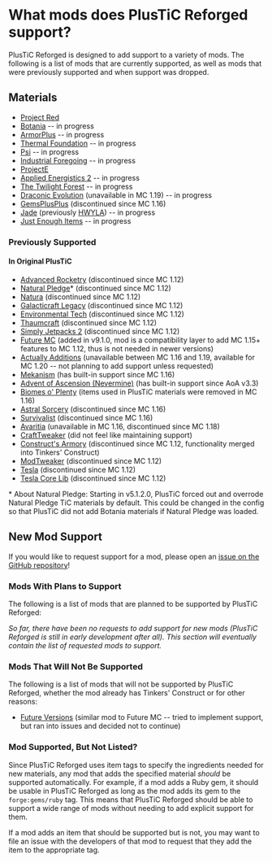 # What mods does PlusTiC Reforged support?

PlusTiC Reforged is designed to add support to a variety of mods. The following is a list of mods that are currently supported, as well as mods that were previously supported and when support was dropped.

## Materials

- [Project Red](https://www.curseforge.com/minecraft/mc-mods/project-red-core)
- [Botania](https://www.curseforge.com/minecraft/mc-mods/botania) -- in progress
- [ArmorPlus](https://www.curseforge.com/minecraft/mc-mods/armorplus) -- in progress
- [Thermal Foundation](https://www.curseforge.com/minecraft/mc-mods/thermal-foundation) -- in progress
- [Psi](https://www.curseforge.com/minecraft/mc-mods/psi) -- in progress
- [Industrial Foregoing](https://www.curseforge.com/minecraft/mc-mods/industrial-foregoing) -- in progress
- [ProjectE](https://www.curseforge.com/minecraft/mc-mods/projecte)
- [Applied Energistics 2](https://www.curseforge.com/minecraft/mc-mods/applied-energistics-2) -- in progress
- [The Twilight Forest](https://www.curseforge.com/minecraft/mc-mods/the-twilight-forest) -- in progress
- [Draconic Evolution](https://www.curseforge.com/minecraft/mc-mods/draconic-evolution) (unavailable in MC 1.19) -- in progress
- [GemsPlusPlus](https://www.curseforge.com/minecraft/mc-mods/gemsplusplus) (discontinued since MC 1.16)
- [Jade](https://www.curseforge.com/minecraft/mc-mods/jade) (previously [HWYLA](https://www.curseforge.com/minecraft/mc-mods/hwyla)) -- in progress
- [Just Enough Items](https://www.curseforge.com/minecraft/mc-mods/jei) -- in progress

### Previously Supported

#### In Original PlusTiC

- [Advanced Rocketry](https://www.curseforge.com/minecraft/mc-mods/advanced-rocketry) (discontinued since MC 1.12)
- [Natural Pledge](https://www.curseforge.com/minecraft/mc-mods/natural-pledge)* (discontinued since MC 1.12)
- [Natura](https://www.curseforge.com/minecraft/mc-mods/natura) (discontinued since MC 1.12)
- [Galacticraft Legacy](https://www.curseforge.com/minecraft/mc-mods/galacticraft-legacy) (discontinued since MC 1.12)
- [Environmental Tech](https://www.curseforge.com/minecraft/mc-mods/environmental-tech) (discontinued since MC 1.12)
- [Thaumcraft](https://www.curseforge.com/minecraft/mc-mods/thaumcraft) (discontinued since MC 1.12)
- [Simply Jetpacks 2](https://www.curseforge.com/minecraft/mc-mods/simply-jetpacks-2) (discontinued since MC 1.12)
- [Future MC](https://www.curseforge.com/minecraft/mc-mods/future-mc) (added in v9.1.0, mod is a compatibility layer to add MC 1.15+ features to MC 1.12, thus is not needed in newer versions)
- [Actually Additions](https://www.curseforge.com/minecraft/mc-mods/actually-additions) (unavailable between MC 1.16 and 1.19, available for MC 1.20 -- not planning to add support unless requested)
- [Mekanism](https://www.curseforge.com/minecraft/mc-mods/mekanism) (has built-in support since MC 1.16)
- [Advent of Ascension (Nevermine)](https://www.curseforge.com/minecraft/mc-mods/advent-of-ascension-nevermine) (has built-in support since AoA v3.3)
- [Biomes o' Plenty](https://www.curseforge.com/minecraft/mc-mods/biomes-o-plenty) (items used in PlusTiC materials were removed in MC 1.16)
- [Astral Sorcery](https://www.curseforge.com/minecraft/mc-mods/astral-sorcery) (discontinued since MC 1.16)
- [Survivalist](https://www.curseforge.com/minecraft/mc-mods/survivalist) (discontinued since MC 1.16)
- [Avaritia](https://www.curseforge.com/minecraft/mc-mods/avaritia-1-10) (unavailable in MC 1.16, discontinued since MC 1.18)
- [CraftTweaker](https://www.curseforge.com/minecraft/mc-mods/crafttweaker) (did not feel like maintaining support)
- [Construct's Armory](https://www.curseforge.com/minecraft/mc-mods/constructs-armory) (discontinued since MC 1.12, functionality merged into Tinkers' Construct)
- [ModTweaker](https://www.curseforge.com/minecraft/mc-mods/modtweaker) (discontinued since MC 1.12)
- [Tesla](https://www.curseforge.com/minecraft/mc-mods/tesla) (discontinued since MC 1.12)
- [Tesla Core Lib](https://www.curseforge.com/minecraft/mc-mods/tesla-core-lib) (discontinued since MC 1.12)

\* About Natural Pledge: Starting in v5.1.2.0, PlusTiC forced out and overrode Natural Pledge TiC materials by default. This could be changed in the config so that PlusTiC did not add Botania materials if Natural Pledge was loaded.

## New Mod Support

If you would like to request support for a mod, please open an [issue on the GitHub repository](https://github.com/queengooborg/plustic-reforged/issues)!

### Mods With Plans to Support

The following is a list of mods that are planned to be supported by PlusTiC Reforged:

_So far, there have been no requests to add support for new mods (PlusTiC Reforged is still in early development after all). This section will eventually contain the list of requested mods to support._

### Mods That Will Not Be Supported

The following is a list of mods that will not be supported by PlusTiC Reforged, whether the mod already has Tinkers' Construct or for other reasons:

- [Future Versions](https://www.curseforge.com/minecraft/mc-mods/future-versions) (similar mod to Future MC -- tried to implement support, but ran into issues and decided not to continue)

### Mod Supported, But Not Listed?

Since PlusTiC Reforged uses item tags to specify the ingredients needed for new materials, any mod that adds the specified material _should_ be supported automatically. For example, if a mod adds a Ruby gem, it should be usable in PlusTiC Reforged as long as the mod adds its gem to the `forge:gems/ruby` tag. This means that PlusTiC Reforged should be able to support a wide range of mods without needing to add explicit support for them.

If a mod adds an item that should be supported but is not, you may want to file an issue with the developers of that mod to request that they add the item to the appropriate tag.